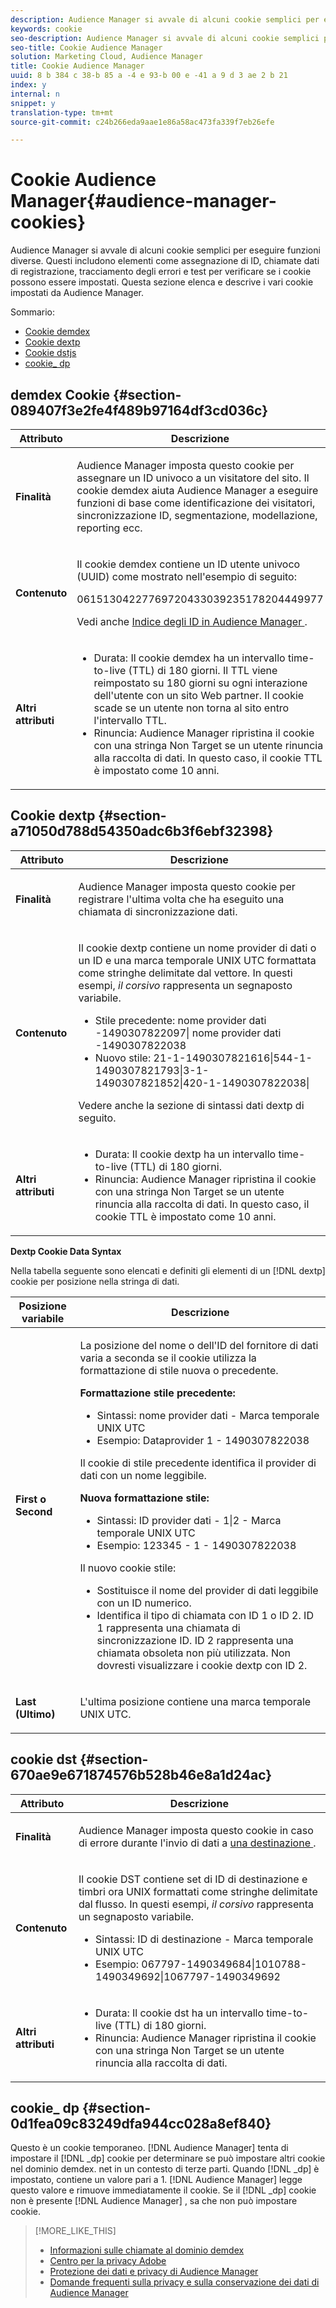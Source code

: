```yaml
---
description: Audience Manager si avvale di alcuni cookie semplici per eseguire funzioni diverse. Questi includono elementi come assegnazione di ID, chiamate dati di registrazione, tracciamento degli errori e test per verificare se i cookie possono essere impostati. Questa sezione elenca e descrive i vari cookie impostati da Audience Manager.
keywords: cookie
seo-description: Audience Manager si avvale di alcuni cookie semplici per eseguire funzioni diverse. Questi includono elementi come assegnazione di ID, chiamate dati di registrazione, tracciamento degli errori e test per verificare se i cookie possono essere impostati. Questa sezione elenca e descrive i vari cookie impostati da Audience Manager.
seo-title: Cookie Audience Manager
solution: Marketing Cloud, Audience Manager
title: Cookie Audience Manager
uuid: 8 b 384 c 38-b 85 a -4 e 93-b 00 e -41 a 9 d 3 ae 2 b 21
index: y
internal: n
snippet: y
translation-type: tm+mt
source-git-commit: c24b266eda9aae1e86a58ac473fa339f7eb26efe

---
```



# Cookie Audience Manager{#audience-manager-cookies}

Audience Manager si avvale di alcuni cookie semplici per eseguire funzioni diverse. Questi includono elementi come assegnazione di ID, chiamate dati di registrazione, tracciamento degli errori e test per verificare se i cookie possono essere impostati. Questa sezione elenca e descrive i vari cookie impostati da Audience Manager.

Sommario:

<ul class="simplelist"> 
 <li> <a href="../cookies/cookies-am.md#section-089407f3e2fe4f489b97164df3cd036c" format="dita" scope="local"> Cookie demdex </a> </li> 
 <li> <a href="../cookies/cookies-am.md#section-a71050d788d54350adc6b3f6ebf32398" format="dita" scope="local"> Cookie dextp </a> </li> 
 <li> <a href="../cookies/cookies-am.md#section-670ae9e671874576b528b46e8a1d24ac" format="dita" scope="local"> Cookie dstjs </a> </li> 
 <li> <a href="../cookies/cookies-am.md#section-0d1fea09c83249dfa944cc028a8ef840" format="dita" scope="local"> cookie_ dp </a> </li> 
</ul>

## demdex Cookie {#section-089407f3e2fe4f489b97164df3cd036c}

<table id="table_1CCF7EA2BC9E421F8DEECA5F611E33F6"> 
 <thead> 
  <tr> 
   <th colname="col1" class="entry"> Attributo </th> 
   <th colname="col2" class="entry"> Descrizione </th> 
  </tr> 
 </thead>
 <tbody> 
  <tr> 
   <td colname="col1"> <p> <b>Finalità</b> </p> </td> 
   <td colname="col2"> <p> <span class="keyword"> Audience Manager </span> imposta questo cookie per assegnare un ID univoco a un visitatore del sito. Il cookie <span class="wintitle"> demdex </span> aiuta <span class="keyword"> Audience Manager </span> a eseguire funzioni di base come identificazione dei visitatori, sincronizzazione ID, segmentazione, modellazione, reporting ecc. </p> </td> 
  </tr> 
  <tr> 
   <td colname="col1"> <p> <b>Contenuto</b> </p> </td> 
   <td colname="col2"> <p>Il cookie <span class="wintitle"> demdex </span> contiene un ID utente univoco (UUID) come mostrato nell'esempio di seguito: </p> <p> <span class="codeph"> 06151304227769720433039235178204449977 </span> </p> <p>Vedi anche <a href="https://marketing.adobe.com/resources/help/en_US/aam/ids-in-aam.html" format="https" scope="external"> Indice degli ID in Audience Manager </a>. </p> </td> 
  </tr> 
  <tr> 
   <td colname="col1"> <p> <b>Altri attributi</b> </p> </td> 
   <td colname="col2"> <p> 
     <ul id="ul_11291DA87C5045E880034E06C863BCDA"> 
      <li id="li_40C30A06A12449A4A8748621223CA71B">Durata: Il cookie <span class="wintitle"> demdex </span> ha un intervallo time-to-live (TTL) di 180 giorni. Il TTL viene reimpostato su 180 giorni su ogni interazione dell'utente con un sito Web partner. Il cookie scade se un utente non torna al sito entro l'intervallo TTL. </li> 
      <li id="li_A589EDA2198249829207A183872EF1FF">Rinuncia: <span class="keyword"> Audience Manager </span> ripristina il cookie con una <span class="codeph"> stringa Non Target </span> se un utente rinuncia alla raccolta di dati. In questo caso, il cookie TTL è impostato come 10 anni. </li> 
     </ul> </p> </td> 
  </tr> 
 </tbody> 
</table>

## Cookie dextp {#section-a71050d788d54350adc6b3f6ebf32398}

<table id="table_7343C9C9ADD24D3FA693ECC76E4A4045"> 
 <thead> 
  <tr> 
   <th colname="col1" class="entry"> Attributo </th> 
   <th colname="col2" class="entry"> Descrizione </th> 
  </tr> 
 </thead>
 <tbody> 
  <tr> 
   <td colname="col1"> <p> <b>Finalità</b> </p> </td> 
   <td colname="col2"> <p> <span class="keyword"> Audience Manager </span> imposta questo cookie per registrare l'ultima volta che ha eseguito una chiamata di sincronizzazione dati. </p> </td> 
  </tr> 
  <tr> 
   <td colname="col1"> <p> <b>Contenuto</b> </p> </td> 
   <td colname="col2"> <p>Il cookie <span class="wintitle"> dextp </span> contiene un nome provider di dati o un ID e una marca temporale UNIX UTC formattata come stringhe delimitate dal vettore. In questi esempi, <i>il corsivo</i> rappresenta un segnaposto variabile. </p> <p> 
     <ul id="ul_80D0BC3FCF06470991E12712401D784A"> 
      <li id="li_03747A433CEB4756A26CD866E716B89D">Stile precedente: <span class="codeph"><span class="varname"> nome provider dati </span>-1490307822097| <span class="varname"> nome provider dati </span>-1490307822038 </span> </li> 
      <li id="li_79E7000E82DB4ADA9E9887B017343B2D">Nuovo stile: <span class="codeph"> 21-1-1490307821616|544-1-1490307821793|3-1-1490307821852|420-1-1490307822038| </span> </li> 
     </ul> </p> <p>Vedere anche la sezione di sintassi dati dextp di seguito. </p> </td> 
  </tr> 
  <tr> 
   <td colname="col1"> <p> <b>Altri attributi</b> </p> </td> 
   <td colname="col2"> <p> 
     <ul id="ul_4922AC2CD55D4C888A6FBEB22F8B889B"> 
      <li id="li_91A68C44E53840379C2ACDED25468735">Durata: Il cookie <span class="wintitle"> dextp </span> ha un intervallo time-to-live (TTL) di 180 giorni. </li> 
      <li id="li_6B8C674EFAAC4DABA0A640CF29247F99">Rinuncia: <span class="keyword"> Audience Manager </span> ripristina il cookie con una <span class="codeph"> stringa Non Target </span> se un utente rinuncia alla raccolta di dati. In questo caso, il cookie TTL è impostato come 10 anni. </li> 
     </ul> </p> </td> 
  </tr> 
 </tbody> 
</table>

**Dextp Cookie Data Syntax**

Nella tabella seguente sono elencati e definiti gli elementi di un [!DNL dextp] cookie per posizione nella stringa di dati.

<table id="table_BE00604B97F24F5A94AA4F566063D785"> 
 <thead> 
  <tr> 
   <th colname="col1" class="entry"> Posizione variabile </th> 
   <th colname="col2" class="entry"> Descrizione </th> 
  </tr> 
 </thead>
 <tbody> 
  <tr> 
   <td colname="col1"> <p> <b>First o Second</b> </p> </td> 
   <td colname="col2"> <p>La posizione del nome o dell'ID del fornitore di dati varia a seconda se il cookie utilizza la formattazione di stile nuova o precedente. </p> <p> <b>Formattazione stile precedente:</b> </p> <p> 
     <ul id="ul_5BFBF40E3FE849CA859030F2D070FDF6"> 
      <li id="li_E8F4DC0CB15B472ABE9892B3A61D7F77">Sintassi: <span class="codeph"><span class="varname"> nome provider dati </span> - <span class="varname"> Marca temporale UNIX UTC </span></span> </li> 
      <li id="li_7CD8B101156140F49EA97B18E9591402">Esempio: <span class="codeph"> Dataprovider 1 - 1490307822038 </span> </li> 
     </ul> </p> <p>Il cookie di stile precedente identifica il provider di dati con un nome leggibile. </p> <p> <b>Nuova formattazione stile:</b> </p> <p> 
     <ul id="ul_AC6225CA781746148C125F21DFED1ED9"> 
      <li id="li_29C4B52E398B4EA28944980A15B05A57">Sintassi: <span class="codeph"><span class="varname"> ID provider dati </span> - 1|2 - <span class="varname"> Marca temporale UNIX UTC </span></span> </li> 
      <li id="li_3BF30CA5FED242DF96E0B54AFC64B06F">Esempio: <span class="codeph"> 123345 - 1 - 1490307822038 </span> </li> 
     </ul> </p> <p>Il nuovo cookie stile: </p> <p> 
     <ul id="ul_F05A91A455FA44C7A71186C0C9E31630"> 
      <li id="li_A8C9638173684359BABC4207845A4F48">Sostituisce il nome del provider di dati leggibile con un ID numerico. </li> 
      <li id="li_28F1E2DB24904E53BE9718AD788CE61E">Identifica il tipo di chiamata con ID 1 o ID 2. ID 1 rappresenta una chiamata di sincronizzazione ID. ID 2 rappresenta una chiamata obsoleta non più utilizzata. Non dovresti visualizzare i cookie dextp con ID 2. </li> 
     </ul> </p> </td> 
  </tr> 
  <tr> 
   <td colname="col1"> <p> <b>Last (Ultimo)</b> </p> </td> 
   <td colname="col2"> <p>L'ultima posizione contiene una marca temporale UNIX UTC. </p> </td> 
  </tr> 
 </tbody> 
</table>

## cookie dst {#section-670ae9e671874576b528b46e8a1d24ac}

<table id="table_83AE9B6350C6408BAECD9FCF33022B98"> 
 <thead> 
  <tr> 
   <th colname="col1" class="entry"> Attributo </th> 
   <th colname="col2" class="entry"> Descrizione </th> 
  </tr> 
 </thead>
 <tbody> 
  <tr> 
   <td colname="col1"> <p> <b>Finalità</b> </p> </td> 
   <td colname="col2"> <p> <span class="keyword"> Audience Manager </span> imposta questo cookie in caso di errore durante l'invio di dati a <a href="https://marketing.adobe.com/resources/help/en_US/aam/c_destinations.html" format="https" scope="external"> una destinazione </a>. </p> </td> 
  </tr> 
  <tr> 
   <td colname="col1"> <p> <b>Contenuto</b> </p> </td> 
   <td colname="col2"> <p> Il <span class="wintitle"> cookie DST </span> contiene set di ID di destinazione e timbri ora UNIX formattati come stringhe delimitate dal flusso. In questi esempi, <i>il corsivo</i> rappresenta un segnaposto variabile. </p> <p> 
     <ul id="ul_CE98076A02DA413486C1D341E9806889"> 
      <li id="li_850209D956644749B98C7A208C825C15">Sintassi: <span class="codeph"><span class="varname"> ID di destinazione </span> - <span class="varname"> Marca temporale UNIX UTC </span></span> </li> 
      <li id="li_4A22152C70844733982230EBF7B9EB78">Esempio: <span class="codeph"> 067797-1490349684|1010788-1490349692|1067797-1490349692 </span> </li> 
     </ul> </p> </td> 
  </tr> 
  <tr> 
   <td colname="col1"> <p> <b>Altri attributi</b> </p> </td> 
   <td colname="col2"> <p> 
     <ul id="ul_5D13DD701B484B51BF2808A69A919106"> 
      <li id="li_4E665114C63246FBA32A4E19984D2693">Durata: Il <span class="wintitle"></span> cookie dst ha un intervallo time-to-live (TTL) di 180 giorni. </li> 
      <li id="li_A682B566704F43D2AB72487EFF212474">Rinuncia: <span class="keyword"> Audience Manager </span> ripristina il cookie con una <span class="codeph"> stringa Non Target </span> se un utente rinuncia alla raccolta di dati. </li> 
     </ul> </p> </td> 
  </tr> 
 </tbody> 
</table>

## cookie_ dp {#section-0d1fea09c83249dfa944cc028a8ef840}

Questo è un cookie temporaneo. [!DNL Audience Manager] tenta di impostare il [!DNL _dp] cookie per determinare se può impostare altri cookie nel dominio demdex. net in un contesto di terze parti. Quando [!DNL _dp] è impostato, contiene un valore pari a 1. [!DNL Audience Manager] legge questo valore e rimuove immediatamente il cookie. Se il [!DNL _dp] cookie non è presente [!DNL Audience Manager] , sa che non può impostare cookie.

>[!MORE_LIKE_THIS]
>
>* [Informazioni sulle chiamate al dominio demdex](https://marketing.adobe.com/resources/help/en_US/aam/demdex-calls.html)
>* [Centro per la privacy Adobe](http://www.adobe.com/privacy.html)
>* [Protezione dei dati e privacy di Audience Manager](https://marketing.adobe.com/resources/help/en_US/aam/c_data_security_and_privacy.html)
>* [Domande frequenti sulla privacy e sulla conservazione dei dati di Audience Manager](https://marketing.adobe.com/resources/help/en_US/aam/faq_privacy.html)


